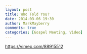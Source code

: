 ```yaml
---
layout: post
title: Who Told You?
date: 2014-03-06 19:30
author: MarkMayberry
comments: true
categories: [Gospel Meeting, Video]
---
```

https://vimeo.com/88915512
